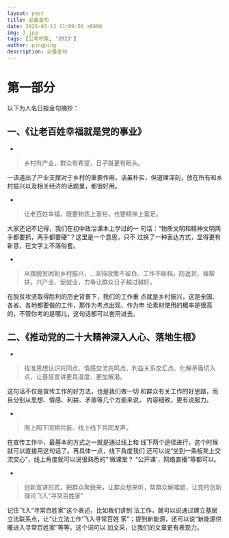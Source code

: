 ```yaml
---
layout: post
title: 必备金句
date: 2023-03-13 11:09:50 +0800
img: 3.jpg
tags: [公考积累, '2023']
author: pingping
description: 必备金句
---
```


# 第一部分

以下为人名日报金句摘抄：

## 一、《让老百姓幸福就是党的事业》
* 
> 乡村有产业，群众有希望，日子就更有盼头。

一语道出了产业支撑对于乡村的重要作用，话虽朴实，但道理深刻，放在所有和乡村振兴以及相关经济的话题里，都很好用。

* 
> 让老百姓幸福，既要物质上富裕，也要精神上富足。

大家还记不记得，我们在初中政治课本上学过的一
句话：“物质文明和精神文明两手都要抓，两手都要硬”？这里是一个意思，只不
过换了一种表达方式，显得更有新意，在文字上不落俗套。

* 
> 从摆脱贫困到乡村振兴，…坚持政策不留白、工作不断档，防返贫、强帮扶，兴产业、促就业，力争让群众日子越过越好。

在脱贫攻坚取得胜利的历史背景下，我们的工作重
点就是乡村振兴，这是全国、各省、各地都要做的工作，那作为考点出现、作为申
论素材使用的概率是很高的，不管你考的是哪儿，这句话都可以套用进去。

## 二、《推动党的二十大精神深入人心、落地生根》
* 
> 找准思想认识共同点、情感交流共鸣点、利益关系交汇点、化解矛盾切入点，让基层宣讲更具温度、更加解渴。

这句话不仅是宣传工作的好方法，也是我们做一切
和群众有关工作的好思路，而且分别从思想、情感、利益、矛盾等几个方面来说，
内容细致，更有说服力。

* 
> 网上网下同频共振、线上线下共同发声。

在宣传工作中，最基本的方式之一就是通过线上和
线下两个途径进行，这个时候就可以直接用这句话了。再具体一点，线下角度我们
还可以说“坐到一条板凳上交流交心”，线上角度就可以说很熟悉的“‘微课堂？
“公开课’，网络直播”等都可以。

* 
> 创新宣讲形式，把群众聚拢来，让群众想来听，帮群众解难题，让党的创新理论飞入“寻常百姓家”

记住飞入“寻常百姓家”这个表述，比如我们讲到
法工作，就可以说通过建立基层立法联系点，让“让立法工作‘飞入寻常百姓
家”；提到新能源，还可以说“新能源供暖进入寻常百姓家”等等。这个词可以
加文采，让我们的文章更有表现力。